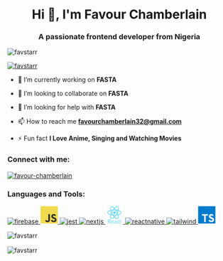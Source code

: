<h1 align="center">Hi 👋, I'm Favour Chamberlain</h1>
<h3 align="center">A passionate frontend developer from Nigeria</h3>

<p align="left"> <img src="https://komarev.com/ghpvc/?username=favstarr&label=Profile%20views&color=0e75b6&style=flat" alt="favstarr" /> </p>

<p align="left"> <a href="https://github.com/ryo-ma/github-profile-trophy"><img src="https://github-profile-trophy.vercel.app/?username=favstarr" alt="favstarr" /></a> </p>

- 🔭 I’m currently working on **FASTA**

- 👯 I’m looking to collaborate on **FASTA**

- 🤝 I’m looking for help with **FASTA**

- 📫 How to reach me **favourchamberlain32@gmail.com**

- ⚡ Fun fact **I Love Anime, Singing and Watching Movies**

<h3 align="left">Connect with me:</h3>
<p align="left">
<a href="https://linkedin.com/in/favour-chamberlain" target="blank"><img align="center" src="https://raw.githubusercontent.com/rahuldkjain/github-profile-readme-generator/master/src/images/icons/Social/linked-in-alt.svg" alt="favour-chamberlain" height="30" width="40" /></a>
</p>

<h3 align="left">Languages and Tools:</h3>
<p align="left"> <a href="https://firebase.google.com/" target="_blank" rel="noreferrer"> <img src="https://www.vectorlogo.zone/logos/firebase/firebase-icon.svg" alt="firebase" width="40" height="40"/> </a> <a href="https://developer.mozilla.org/en-US/docs/Web/JavaScript" target="_blank" rel="noreferrer"> <img src="https://raw.githubusercontent.com/devicons/devicon/master/icons/javascript/javascript-original.svg" alt="javascript" width="40" height="40"/> </a> <a href="https://jestjs.io" target="_blank" rel="noreferrer"> <img src="https://www.vectorlogo.zone/logos/jestjsio/jestjsio-icon.svg" alt="jest" width="40" height="40"/> </a> <a href="https://nextjs.org/" target="_blank" rel="noreferrer"> <img src="https://cdn.worldvectorlogo.com/logos/nextjs-2.svg" alt="nextjs" width="40" height="40"/> </a> <a href="https://reactjs.org/" target="_blank" rel="noreferrer"> <img src="https://raw.githubusercontent.com/devicons/devicon/master/icons/react/react-original-wordmark.svg" alt="react" width="40" height="40"/> </a> <a href="https://reactnative.dev/" target="_blank" rel="noreferrer"> <img src="https://reactnative.dev/img/header_logo.svg" alt="reactnative" width="40" height="40"/> </a> <a href="https://tailwindcss.com/" target="_blank" rel="noreferrer"> <img src="https://www.vectorlogo.zone/logos/tailwindcss/tailwindcss-icon.svg" alt="tailwind" width="40" height="40"/> </a> <a href="https://www.typescriptlang.org/" target="_blank" rel="noreferrer"> <img src="https://raw.githubusercontent.com/devicons/devicon/master/icons/typescript/typescript-original.svg" alt="typescript" width="40" height="40"/> </a> </p>

<p><img align="center" src="https://github-readme-stats.vercel.app/api/top-langs?username=favstarr&show_icons=true&locale=en&layout=compact" alt="favstarr" /></p>

<p><img align="center" src="https://github-readme-streak-stats.herokuapp.com/?user=favstarr&" alt="favstarr" /></p>
